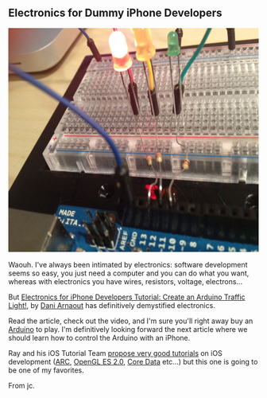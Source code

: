 ## Electronics for Dummy iPhone Developers

<a href="/2012/08/07/ArduinoTrafficLight.jpg"><img src="ArduinoTrafficLight.jpg" alt="Arduino Traffic Light" width="600" height="450"></a>

Waouh. I've always been intimated by electronics: software development seems so easy, you just need a computer and you can do what you want, whereas with electronics you have wires, resistors, voltage, electrons...

But [Electronics for iPhone Developers Tutorial: Create an Arduino Traffic Light!](http://www.raywenderlich.com/19781/electronics-for-iphone-developers-tutorial-create-an-arduino-traffic-light), by [Dani Arnaout]( http://www.raywenderlich.com/about#daniarnaout) has definitively demystified electronics.

Read the article, check out the video, and I'm sure you'll right away buy an 
[Arduino](http://www.arduino.cc/) to play. I'm definitively looking forward the next article where we should learn how to control the Arduino with an iPhone.

Ray and his iOS Tutorial Team [propose very good tutorials](http://www.raywenderlich.com/tutorials) on iOS development ([ARC](http://www.raywenderlich.com/5677/beginning-arc-in-ios-5-part-1), [OpenGL ES 2.0](http://www.raywenderlich.com/3664/opengl-es-2-0-for-iphone-tutorial), [Core Data](http://www.raywenderlich.com/934/core-data-tutorial-getting-started) etc...) but this one is going to be one of my favorites.

From jc.